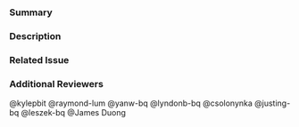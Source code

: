 
### Summary

<!--- General summary / title -->

### Description

<!--- Details of what you changed -->

### Related Issue

<!--- Link to issue where this is tracked -->

### Additional Reviewers
@kylepbit
@raymond-lum
@yanw-bq
@lyndonb-bq
@csolonynka
@justing-bq
@leszek-bq
@James Duong
<!-- Any additional reviewers -->
